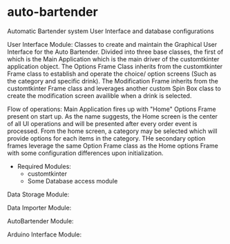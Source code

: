 # auto-bartender
Automatic Bartender system User Interface and database configurations

User Interface Module:
Classes to create and maintain the Graphical User Interface for the Auto Bartender. 
Divided into three base classes, the first of which is the Main Application which is the main driver of the customtkinter application object.
The Options Frame Class inherits from the customtkinter Frame class to establish and operate the choice/ option screens (Such as the category and specific drink).
The Modification Frame inherits from the customtkinter Frame class and leverages another custom Spin Box class to create the modification screen availible when a drink is selected.

Flow of operations:
  Main Application fires up with "Home" Options Frame present on start up. As the name suggests, the Home screen is the center of all UI operations and will be presented after every order event is processed. From the home screen, a category may be selected which will provide options for each items in the category. THe secondary option frames leverage the same Option Frame class as the Home options Frame with some configuration differences upon initialization.
* Required Modules:
  - customtkinter
  - Some Database access module

Data Storage Module:

Data Importer Module:

AutoBartender Module:

Arduino Interface Module:
    
